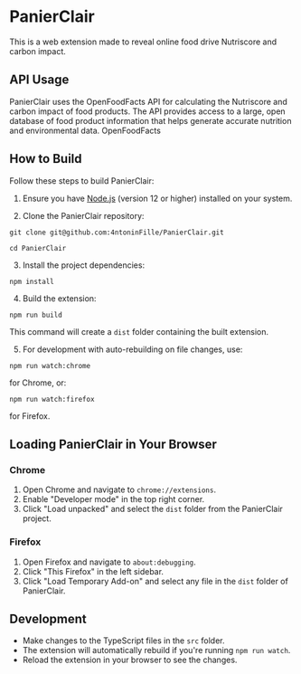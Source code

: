 # PanierClair
This is a web extension made to reveal online food drive Nutriscore and carbon impact.

## API Usage
PanierClair uses the OpenFoodFacts API for calculating the Nutriscore and carbon impact of food products. The API provides access to a large, open database of food product information that helps generate accurate nutrition and environmental data.
OpenFoodFacts

## How to Build

Follow these steps to build PanierClair:

1. Ensure you have [Node.js](https://nodejs.org/) (version 12 or higher) installed on your system.

2. Clone the PanierClair repository:
```shell
git clone git@github.com:4ntoninFille/PanierClair.git
```
```shell
cd PanierClair
```

3. Install the project dependencies:
```shell
npm install
```

4. Build the extension:
```shell
npm run build
```

This command will create a `dist` folder containing the built extension.

5. For development with auto-rebuilding on file changes, use:
```shell
npm run watch:chrome
```
for Chrome, or:
```shell
npm run watch:firefox
```
for Firefox.

## Loading PanierClair in Your Browser

### Chrome

1. Open Chrome and navigate to `chrome://extensions`.
2. Enable "Developer mode" in the top right corner.
3. Click "Load unpacked" and select the `dist` folder from the PanierClair project.

### Firefox

1. Open Firefox and navigate to `about:debugging`.
2. Click "This Firefox" in the left sidebar.
3. Click "Load Temporary Add-on" and select any file in the `dist` folder of PanierClair.

## Development

- Make changes to the TypeScript files in the `src` folder.
- The extension will automatically rebuild if you're running `npm run watch`.
- Reload the extension in your browser to see the changes.
